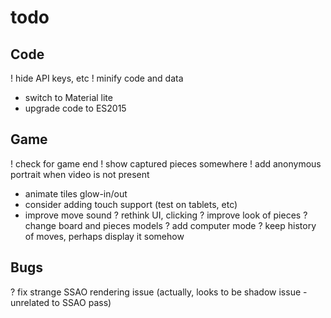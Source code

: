 # todo

## Code
! hide API keys, etc
! minify code and data
- switch to Material lite
- upgrade code to ES2015

## Game
! check for game end
! show captured pieces somewhere
! add anonymous portrait when video is not present
- animate tiles glow-in/out
- consider adding touch support (test on tablets, etc)
- improve move sound
? rethink UI, clicking
? improve look of pieces
? change board and pieces models
? add computer mode
? keep history of moves, perhaps display it somehow

## Bugs
? fix strange SSAO rendering issue (actually, looks to be shadow issue - unrelated to SSAO pass)
